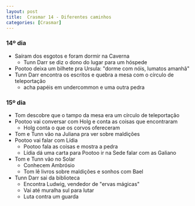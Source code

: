 ```yaml
---
layout: post
title:  Crasmar 14 - Diferentes caminhos
categories: [Crasmar]
---
```


### 14º dia
- Saíram dos esgotos e foram dormir na Caverna
    - Tunn Darr se diz o dono do lugar para um hóspede
- Pootoo deixa um bilhete pra Ursula: "dorme com nóis, lumatos amanhã"
- Tunn Darr encontra os escritos e quebra a mesa com o círculo de teleportação
    - acha papéis em undercommon e uma outra pedra

### 15º dia
- Tom descobre que o tampo da mesa era um círculo de teleportação
- Pootoo vai conversar com Holg e conta as coisas que encontraram
    - Holg conta o que os corvos ofereceram
- Tom e Tunn vão na Juliana pra ver sobre maldições
- Pootoo vai falar com Lídia
    - Pootoo fala as coisas e mostra a pedra
    - Lídia dá uma carta para Pootoo ir na Sede falar com as Galiano
- Tom e Tunn vão no Solar
    - Conhecem Ambrósio
    - Tom lê livros sobre maldições e sonhos com Bael
- Tunn Darr sai da biblioteca
    - Encontra Ludwig, vendedor de "ervas mágicas"
    - Vai até muralha sul para lutar
    - Luta contra um guarda